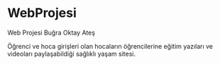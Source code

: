 # WebProjesi
 Web Projesi Buğra Oktay Ateş

 
Öğrenci ve hoca girişleri olan hocaların öğrencilerine eğitim yazıları ve videoları paylaşabildiği sağlıklı yaşam sitesi.
